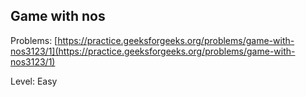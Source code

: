 ## Game with nos
Problems: [https://practice.geeksforgeeks.org/problems/game-with-nos3123/1](https://practice.geeksforgeeks.org/problems/game-with-nos3123/1)

Level: Easy